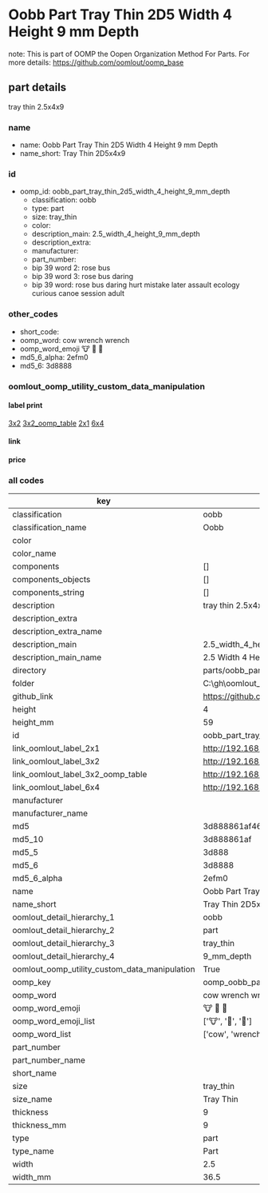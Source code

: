 # Oobb Part Tray Thin 2D5 Width 4 Height 9 mm Depth  

note: This is part of OOMP the Oopen Organization Method For Parts. For more details: https://github.com/oomlout/oomp_base

##  part details
  



tray thin 2.5x4x9



### name
* name: Oobb Part Tray Thin 2D5 Width 4 Height 9 mm Depth
* name_short: Tray Thin 2D5x4x9 
### id
* oomp_id: oobb_part_tray_thin_2d5_width_4_height_9_mm_depth
  * classification: oobb
  * type: part
  * size: tray_thin
  * color: 
  * description_main: 2.5_width_4_height_9_mm_depth
  * description_extra: 
  * manufacturer: 
  * part_number: 
  * bip 39 word 2: rose bus
  * bip 39 word 3: rose bus daring
  * bip 39 word: rose bus daring hurt mistake later assault ecology curious canoe session adult

### other_codes
* short_code: 
* oomp_word: cow wrench wrench
* oomp_word_emoji :cow: :wrench: :wrench:
* md5_6_alpha: 2efm0
* md5_6: 3d8888






### oomlout_oomp_utility_custom_data_manipulation
#### label print
[3x2](http://192.168.1.245:1112/?label=oomp%202efm0)
[3x2_oomp_table](http://192.168.1.108:1112/?label=oomp%202efm0)
[2x1](http://192.168.1.242:1112/?label=oomp%202efm0)
[6x4](http://192.168.1.55:1112/?label=oomp%202efm0)    

#### link

                              

#### price







### all codes 
| key | value |  
| --- | --- |  
| classification | oobb |  
| classification_name | Oobb |  
| color |  |  
| color_name |  |  
| components | [] |  
| components_objects | [] |  
| components_string | [] |  
| description | tray thin 2.5x4x9 |  
| description_extra |  |  
| description_extra_name |  |  
| description_main | 2.5_width_4_height_9_mm_depth |  
| description_main_name | 2.5 Width 4 Height 9 mm Depth |  
| directory | parts/oobb_part_tray_thin_2d5_width_4_height_9_mm_depth |  
| folder | C:\gh\oomlout_oobb_version_4_generated_parts\parts\oobb_part_tray_thin_2d5_width_4_height_9_mm_depth |  
| github_link | https://github.com/oomlout/oomlout_oomp_part_src/tree/main/parts/oobb_part_tray_thin_2d5_width_4_height_9_mm_depth |  
| height | 4 |  
| height_mm | 59 |  
| id | oobb_part_tray_thin_2d5_width_4_height_9_mm_depth |  
| link_oomlout_label_2x1 | http://192.168.1.242:1112/?label=oomp%202efm0 |  
| link_oomlout_label_3x2 | http://192.168.1.245:1112/?label=oomp%202efm0 |  
| link_oomlout_label_3x2_oomp_table | http://192.168.1.108:1112/?label=oomp%202efm0 |  
| link_oomlout_label_6x4 | http://192.168.1.55:1112/?label=oomp%202efm0 |  
| manufacturer |  |  
| manufacturer_name |  |  
| md5 | 3d888861af4601b1f546f6fc6f07bde0 |  
| md5_10 | 3d888861af |  
| md5_5 | 3d888 |  
| md5_6 | 3d8888 |  
| md5_6_alpha | 2efm0 |  
| name | Oobb Part Tray Thin 2D5 Width 4 Height 9 mm Depth |  
| name_short | Tray Thin 2D5x4x9  |  
| oomlout_detail_hierarchy_1 | oobb |  
| oomlout_detail_hierarchy_2 | part |  
| oomlout_detail_hierarchy_3 | tray_thin |  
| oomlout_detail_hierarchy_4 | 9_mm_depth |  
| oomlout_oomp_utility_custom_data_manipulation | True |  
| oomp_key | oomp_oobb_part_tray_thin_2d5_width_4_height_9_mm_depth |  
| oomp_word | cow wrench wrench |  
| oomp_word_emoji | :cow: :wrench: :wrench: |  
| oomp_word_emoji_list | [':cow:', ':wrench:', ':wrench:'] |  
| oomp_word_list | ['cow', 'wrench', 'wrench'] |  
| part_number |  |  
| part_number_name |  |  
| short_name |  |  
| size | tray_thin |  
| size_name | Tray Thin |  
| thickness | 9 |  
| thickness_mm | 9 |  
| type | part |  
| type_name | Part |  
| width | 2.5 |  
| width_mm | 36.5 |  
